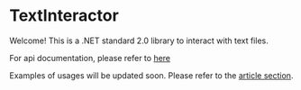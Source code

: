 
# TextInteractor

Welcome! This is a .NET standard 2.0 library to interact with text files.

For api documentation, please refer to [here](https://zzzrst.github.io/TextInteractor/api/TextInteractor.html)

Examples of usages will be updated soon. Please refer to the [article section](https://zzzrst.github.io/TextInteractor/articles/intro.html).
